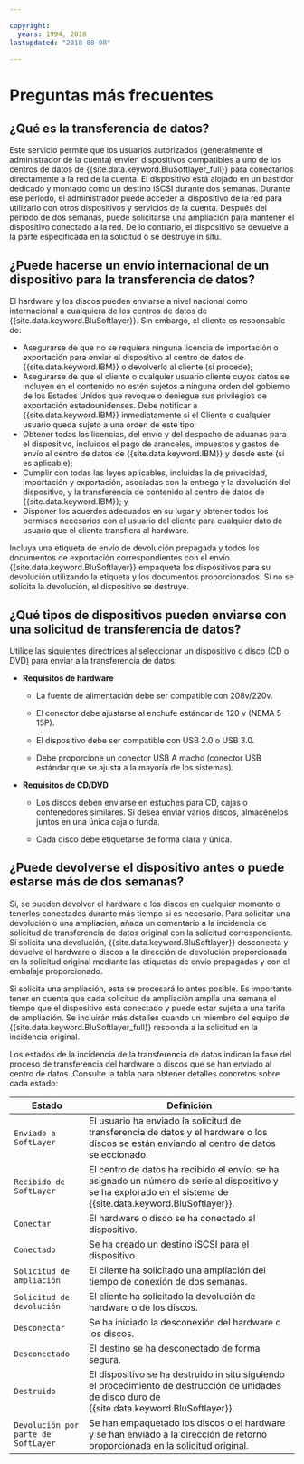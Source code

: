 ```yaml
---

copyright:
  years: 1994, 2018
lastupdated: "2018-08-08"

---
```



# Preguntas más frecuentes

## ¿Qué es la transferencia de datos?

Este servicio permite que los usuarios autorizados (generalmente el administrador de la cuenta) envíen dispositivos compatibles a uno de los centros de datos de {{site.data.keyword.BluSoftlayer_full}} para conectarlos directamente a la red de la cuenta. El dispositivo está alojado en un bastidor dedicado y montado como un destino iSCSI durante dos semanas. Durante ese período, el administrador puede acceder al dispositivo de la red para utilizarlo con otros dispositivos y servicios de la cuenta. Después del período de dos semanas, puede solicitarse una ampliación para mantener el dispositivo conectado a la red. De lo contrario, el dispositivo se devuelve a la parte especificada en la solicitud o se destruye in situ.

## ¿Puede hacerse un envío internacional de un dispositivo para la transferencia de datos?

El hardware y los discos pueden enviarse a nivel nacional como internacional a cualquiera de los centros de datos de {{site.data.keyword.BluSoftlayer}}. Sin embargo, el cliente es responsable de:

- Asegurarse de que no se requiera ninguna licencia de importación o exportación para enviar el dispositivo al centro de datos de {{site.data.keyword.IBM}} o devolverlo al cliente (si procede);
- Asegurarse de que el cliente o cualquier usuario cliente cuyos datos se incluyen en el contenido no estén sujetos a ninguna orden del gobierno de los Estados Unidos que revoque o deniegue sus privilegios de exportación estadounidenses. Debe notificar a {{site.data.keyword.IBM}} inmediatamente si el Cliente o cualquier usuario queda sujeto a una orden de este tipo;
- Obtener todas las licencias, del envío y del despacho de aduanas para el dispositivo, incluidos el pago de aranceles, impuestos y gastos de envío al centro de datos de {{site.data.keyword.IBM}} y desde este (si es aplicable);
- Cumplir con todas las leyes aplicables, incluidas la de privacidad, importación y exportación, asociadas con la entrega y la devolución del dispositivo, y la transferencia de contenido al centro de datos de {{site.data.keyword.IBM}}; y
- Disponer los acuerdos adecuados en su lugar y obtener todos los permisos necesarios con el usuario del cliente para cualquier dato de usuario que el cliente transfiera al hardware.

Incluya una etiqueta de envío de devolución prepagada y todos los documentos de exportación correspondientes con el envío. {{site.data.keyword.BluSoftlayer}} empaqueta los dispositivos para su devolución utilizando la etiqueta y los documentos proporcionados. Si no se solicita la devolución, el dispositivo se destruye.


## ¿Qué tipos de dispositivos pueden enviarse con una solicitud de transferencia de datos?
Utilice las siguientes directrices al seleccionar un dispositivo o disco (CD o DVD) para enviar a la transferencia de datos:

- **Requisitos de hardware**

   - La fuente de alimentación debe ser compatible con 208v/220v.

   - El conector debe ajustarse al enchufe estándar de 120 v (NEMA 5-15P).

   - El dispositivo debe ser compatible con USB 2.0 o USB 3.0.

   - Debe proporcione un conector USB A macho (conector USB estándar que se ajusta a la mayoría de los sistemas).

- **Requisitos de CD/DVD**

   - Los discos deben enviarse en estuches para CD, cajas o contenedores similares. Si desea enviar varios discos, almacénelos juntos en una única caja o funda.

   - Cada disco debe etiquetarse de forma clara y única.

## ¿Puede devolverse el dispositivo antes o puede estarse más de dos semanas?

Sí, se pueden devolver el hardware o los discos en cualquier momento o tenerlos conectados durante más tiempo si es necesario. Para solicitar una devolución o una ampliación, añada un comentario a la incidencia de solicitud de transferencia de datos original con la solicitud correspondiente. Si solicita una devolución, {{site.data.keyword.BluSoftlayer}} desconecta y devuelve el hardware o discos a la dirección de devolución proporcionada en la solicitud original mediante las etiquetas de envío prepagadas y con el embalaje proporcionado.

Si solicita una ampliación, esta se procesará lo antes posible. Es importante tener en cuenta que cada solicitud de ampliación amplía una semana el tiempo que el dispositivo está conectado y puede estar sujeta a una tarifa de ampliación. Se incluirán más detalles cuando un miembro del equipo de {{site.data.keyword.BluSoftlayer_full}} responda a la solicitud en la incidencia original.

Los estados de la incidencia de la transferencia de datos indican la fase del proceso de transferencia del hardware o discos que se han enviado al centro de datos. Consulte la tabla para obtener detalles concretos sobre cada estado:

|Estado 	| Definición |
|---------| -----------|
|`Enviado a SoftLayer` |El usuario ha enviado la solicitud de transferencia de datos y el hardware o los discos se están enviando al centro de datos seleccionado.|
|`Recibido de SoftLayer` |	El centro de datos ha recibido el envío, se ha asignado un número de serie al dispositivo y se ha explorado en el sistema de {{site.data.keyword.BluSoftlayer}}.|
|`Conectar` |	El hardware o disco se ha conectado al dispositivo.|
|`Conectado` |	Se ha creado un destino iSCSI para el dispositivo.|
|`Solicitud de ampliación` | El cliente ha solicitado una ampliación del tiempo de conexión de dos semanas.|
|`Solicitud de devolución` | El cliente ha solicitado la devolución de hardware o de los discos.|
|`Desconectar` |	Se ha iniciado la desconexión del hardware o los discos.|
|`Desconectado` |	El destino se ha desconectado de forma segura.|
|`Destruido` | El dispositivo se ha destruido in situ siguiendo el procedimiento de destrucción de unidades de disco duro de {{site.data.keyword.BluSoftlayer}}.|
|`Devolución por parte de SoftLayer` |	Se han empaquetado los discos o el hardware y se han enviado a la dirección de retorno proporcionada en la solicitud original.|
